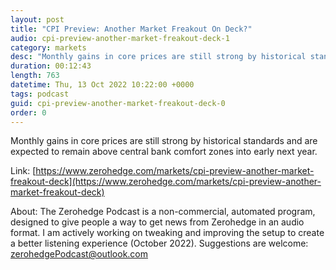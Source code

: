 ```yaml
---
layout: post
title: "CPI Preview: Another Market Freakout On Deck?"
audio: cpi-preview-another-market-freakout-deck-1
category: markets
desc: "Monthly gains in core prices are still strong by historical standards and are expected to remain above central bank comfort zones into early next year."
duration: 00:12:43
length: 763
datetime: Thu, 13 Oct 2022 10:22:00 +0000
tags: podcast
guid: cpi-preview-another-market-freakout-deck-0
order: 0
---
```

Monthly gains in core prices are still strong by historical standards and are expected to remain above central bank comfort zones into early next year.

Link: [https://www.zerohedge.com/markets/cpi-preview-another-market-freakout-deck](https://www.zerohedge.com/markets/cpi-preview-another-market-freakout-deck)

About: The Zerohedge Podcast is a non-commercial, automated program, designed to give people a way to get news from Zerohedge in an audio format.  I am actively working on tweaking and improving the setup to create a better listening experience (October 2022).  Suggestions are welcome: [zerohedgePodcast@outlook.com](mailto:zerohedgePodcast@outlook.com)